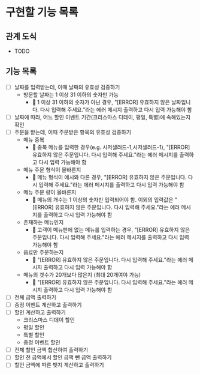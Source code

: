 # 구현할 기능 목록
## 관계 도식
- TODO

## 기능 목록
- [ ] 날짜를 입력받는데, 이때 날짜의 유효성 검증하기
    - 방문할 날짜는 1 이상 31 이하의 숫자만 가능
        - 🚨 1 이상 31 이하의 숫자가 아닌 경우, "[ERROR] 유효하지 않은 날짜입니다. 다시 입력해 주세요."라는 에러 메시지 출력하고 다시 입력 가능해야 함
- [ ] 날짜에 따라, 어느 할인 이벤트 기간(크리스마스 디데이, 평일, 특별)에 속해있는지 확인
- [ ] 주문을 받는데, 이때 주문받은 항목의 유효성 검증하기
    - 메뉴 중복
        - 🚨 중복 메뉴를 입력한 경우(e.g. 시저샐러드-1,시저샐러드-1), "[ERROR] 유효하지 않은 주문입니다. 다시 입력해 주세요."라는 에러 메시지를 출력하고 다시 입력 가능해야 함
    - 메뉴 주문 형식이 올바른지
        - 🚨 메뉴 형식이 예시와 다른 경우, "[ERROR] 유효하지 않은 주문입니다. 다시 입력해 주세요."라는 에러 메시지를 출력하고 다시 입력 가능해야 함
    - 메뉴 주문 량이 올바른지
        - 🚨 메뉴의 개수는 1 이상의 숫자만 입력되어야 함. 이외의 입력값은 "[ERROR] 유효하지 않은 주문입니다. 다시 입력해 주세요."라는 에러 메시지를 출력하고 다시 입력 가능해야 함
    - 존재하는 메뉴인지
        - 🚨 고객이 메뉴판에 없는 메뉴를 입력하는 경우, "[ERROR] 유효하지 않은 주문입니다. 다시 입력해 주세요."라는 에러 메시지를 출력하고 다시 입력 가능해야 함
    - 음료만 주문하는지
        - 🚨 "[ERROR] 유효하지 않은 주문입니다. 다시 입력해 주세요."라는 에러 메시지 출력하고 다시 입력 가능해야 함
    - 메뉴의 갯수가 20개보다 많은지 (최대 20개여야 가능)
        - 🚨 "[ERROR] 유효하지 않은 주문입니다. 다시 입력해 주세요."라는 에러 메시지 출력하고 다시 입력 가능해야 함
- [ ] 전체 금액 출력하기
- [ ] 증정 이벤트 계산하고 출력하기
- [ ] 할인 계산하고 출력하기
    - 크리스마스 디데이 할인
    - 평일 할인
    - 특별 할인
    - 증정 이벤트 할인
- [ ] 전체 할인 금액 합산하여 출력하기
- [ ] 할인 전 금액에서 할인 금액 뺀 금액 출력하기
- [ ] 할인 금액에 따른 뱃지 계산하고 출력하기 